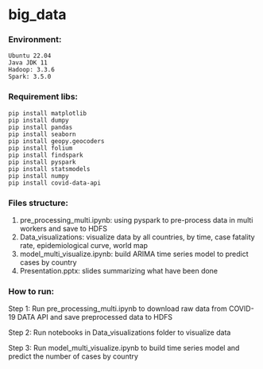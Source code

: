 # big_data

### Environment:

```
Ubuntu 22.04
Java JDK 11
Hadoop: 3.3.6
Spark: 3.5.0
```

### Requirement libs:
```
pip install matplotlib
pip install dumpy
pip install pandas
pip install seaborn
pip install geopy.geocoders
pip install folium
pip install findspark
pip install pyspark
pip install statsmodels
pip install numpy
pip install covid-data-api
```

### Files structure:

1. pre_processing_multi.ipynb: using pyspark to pre-process data in multi workers and save to HDFS
2. Data_visualizations: visualize data by all countries, by time, case fatality rate, epidemiological curve, world map
3. model_multi_visualize.ipynb: build ARIMA time series model to predict cases by country
4. Presentation.pptx: slides summarizing what have been done

### How to run:

Step 1: Run pre_processing_multi.ipynb to download raw data from COVID-19 DATA API and save preprocessed data to HDFS

Step 2: Run notebooks in Data_visualizations folder to visualize data

Step 3: Run model_multi_visualize.ipynb to build time series model and predict the number of cases by country
